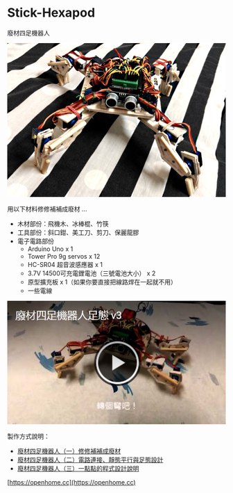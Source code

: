 # Stick-Hexapod

廢材四足機器人

![廢材四足機器人](picture2.jpg)

用以下材料修修補補成廢材 …

- 木材部份：飛機木、冰棒棍、竹筷
- 工具部份：斜口鉗、美工刀、剪刀、保麗龍膠
- 電子電路部份
  - Arduino Uno x 1
  - Tower Pro 9g servos x 12
  - HC-SR04 超音波感應器 x 1
  - 3.7V 14500可充電鋰電池（三號電池大小） x 2
  - 原型擴充板 x 1（如果你要直接把線路焊在一起就不用）
  - 一些電線

[![廢材四足機器人](picture.jpg)](https://www.youtube.com/watch?v=IsQaMRlMKro)

製作方式說明：

- [廢材四足機器人（一）修修補補成廢材](https://openhome.cc/Gossip/CodeData/StickHexapod/StickHexapod1.html)
- [廢材四足機器人（二）電路連接、靜態平行與足態設計](https://openhome.cc/Gossip/CodeData/StickHexapod/StickHexapod2.html)
- [廢材四足機器人（三）一點點的程式設計說明](https://openhome.cc/Gossip/CodeData/StickHexapod/StickHexapod3.html)

[https://openhome.cc](https://openhome.cc)